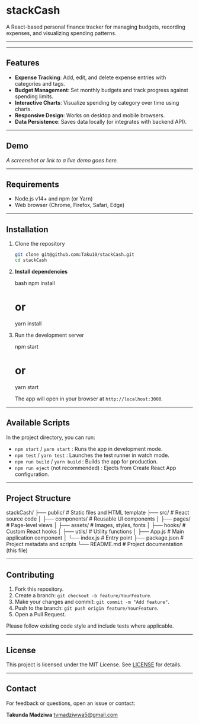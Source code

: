 # stackCash

A React-based personal finance tracker for managing budgets, recording expenses, and visualizing spending patterns.

---


---

## Features

* **Expense Tracking**: Add, edit, and delete expense entries with categories and tags.
* **Budget Management**: Set monthly budgets and track progress against spending limits.
* **Interactive Charts**: Visualize spending by category over time using charts.
* **Responsive Design**: Works on desktop and mobile browsers.
* **Data Persistence**: Saves data locally (or integrates with backend API).

---

## Demo

*A screenshot or link to a live demo goes here.*

---

## Requirements

* Node.js v14+ and npm (or Yarn)
* Web browser (Chrome, Firefox, Safari, Edge)

---

## Installation

1. Clone the repository

   ```bash
   git clone git@github.com:Taku10/stackCash.git
   cd stackCash
   ```

2. **Install dependencies**

   bash
   npm install
   # or
   yarn install
   

3. Run the development server

   
   npm start
   # or
   yarn start
   

   The app will open in your browser at `http://localhost:3000`.

---

## Available Scripts

In the project directory, you can run:

* `npm start` / `yarn start` : Runs the app in development mode.
* `npm test`  / `yarn test`  : Launches the test runner in watch mode.
* `npm run build` / `yarn build` : Builds the app for production.
* `npm run eject` (not recommended) : Ejects from Create React App configuration.

---

## Project Structure


stackCash/
├── public/               # Static files and HTML template
├── src/                  # React source code
│   ├── components/       # Reusable UI components
│   ├── pages/            # Page-level views
│   ├── assets/           # Images, styles, fonts
│   ├── hooks/            # Custom React hooks
│   ├── utils/            # Utility functions
│   ├── App.js            # Main application component
│   └── index.js          # Entry point
├── package.json          # Project metadata and scripts
└── README.md             # Project documentation (this file)


---

## Contributing

1. Fork this repository.
2. Create a branch: `git checkout -b feature/YourFeature`.
3. Make your changes and commit: `git commit -m "Add feature"`.
4. Push to the branch: `git push origin feature/YourFeature`.
5. Open a Pull Request.

Please follow existing code style and include tests where applicable.

---

## License

This project is licensed under the MIT License. See [LICENSE](LICENSE) for details.

---

## Contact

For feedback or questions, open an issue or contact:

**Takunda Madziwa**
tvmadziwwa5@gmail.com
